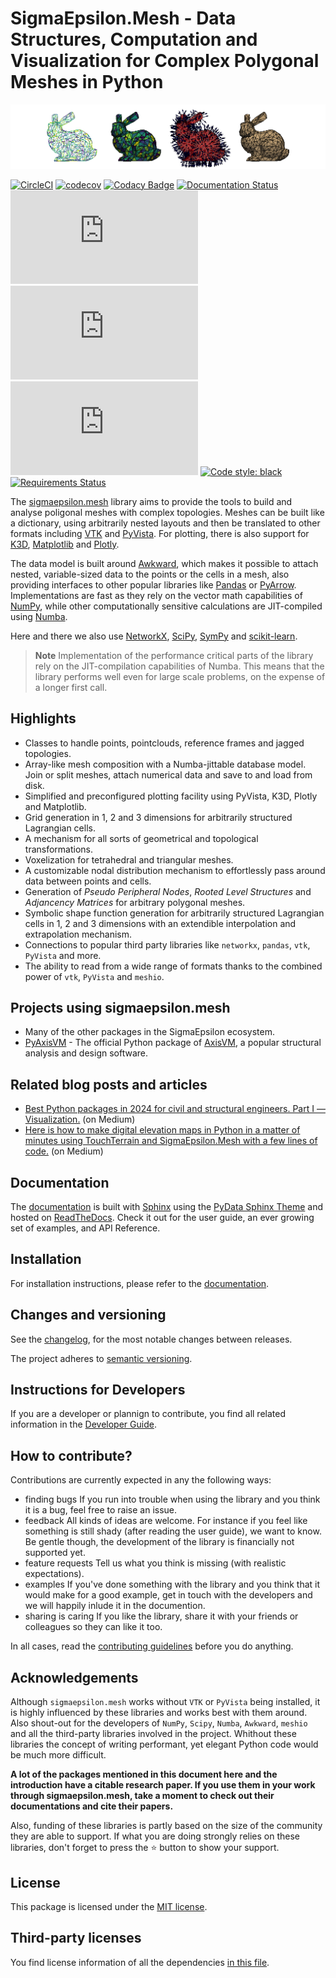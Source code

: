# **SigmaEpsilon.Mesh** - Data Structures, Computation and Visualization for Complex Polygonal Meshes in Python

![ ](https://github.com/sigma-epsilon/sigmaepsilon.mesh/blob/main/logo.png?raw=true)

[![CircleCI](https://dl.circleci.com/status-badge/img/gh/sigma-epsilon/sigmaepsilon.mesh/tree/main.svg?style=shield)](https://dl.circleci.com/status-badge/redirect/gh/sigma-epsilon/sigmaepsilon.mesh/tree/main)
[![codecov](https://codecov.io/gh/sigma-epsilon/sigmaepsilon.mesh/graph/badge.svg?token=7JKJ3HHSX3)](https://codecov.io/gh/sigma-epsilon/sigmaepsilon.mesh)
[![Codacy Badge](https://app.codacy.com/project/badge/Grade/f25dd5fe8d8a484ba27c082923461d72)](https://app.codacy.com/gh/sigma-epsilon/sigmaepsilon.mesh/dashboard?utm_source=gh&utm_medium=referral&utm_content=&utm_campaign=Badge_grade)
[![Documentation Status](https://readthedocs.org/projects/sigmaepsilonmesh/badge/?version=latest)](https://sigmaepsilonmesh.readthedocs.io/en/latest/?badge=latest)
![[License]](https://badgen.net/pypi/license/sigmaepsilon.mesh)
![[PyPI - Version]](https://badgen.net/pypi/v/sigmaepsilon.mesh)
![[Python]](https://badgen.net/pypi/python/sigmaepsilon.mesh)
[![Code style: black](https://img.shields.io/badge/code%20style-black-000000.svg)](https://github.com/psf/black)
[![Requirements Status](https://dependency-dash.repo-helper.uk/github/sigma-epsilon/sigmaepsilon.mesh/badge.svg)](https://dependency-dash.repo-helper.uk/github/sigma-epsilon/sigmaepsilon.mesh)

The [sigmaepsilon.mesh](https://sigmaepsilonmesh.readthedocs.io/en/latest/) library aims to provide the tools to build and analyse poligonal meshes with complex topologies. Meshes can be built like a dictionary, using arbitrarily nested layouts and then be translated to other formats including [VTK](https://vtk.org/) and [PyVista](https://docs.pyvista.org/). For plotting, there is also support for [K3D](http://k3d-jupyter.org/), [Matplotlib](https://matplotlib.org/) and [Plotly](https://plotly.com/python/).

The data model is built around [Awkward](https://awkward-array.org/doc/main/), which makes it possible to attach nested, variable-sized data to the points or the cells in a mesh, also providing interfaces to other popular libraries like [Pandas](https://vtk.org/) or [PyArrow](https://arrow.apache.org/docs/python/index.html). Implementations are fast as they rely on the vector math capabilities of [NumPy](https://numpy.org/doc/stable/index.html), while other computationally sensitive calculations are JIT-compiled using [Numba](https://numba.pydata.org/).

Here and there we also use [NetworkX](https://networkx.org/documentation/stable/index.html#), [SciPy](https://scipy.org/), [SymPy](https://www.sympy.org/en/index.html) and [scikit-learn](https://scikit-learn.org/stable/).

> **Note**
> Implementation of the performance critical parts of the library rely on the JIT-compilation capabilities of Numba. This means that the library performs well even for large scale problems, on the expense of a longer first call.

## Highlights

* Classes to handle points, pointclouds, reference frames and jagged topologies.
* Array-like mesh composition with a Numba-jittable database model. Join or split meshes, attach numerical data and save to and load from disk.
* Simplified and preconfigured plotting facility using PyVista, K3D, Plotly and Matplotlib.
* Grid generation in 1, 2 and 3 dimensions for arbitrarily structured Lagrangian cells.
* A mechanism for all sorts of geometrical and topological transformations.
* Voxelization for tetrahedral and triangular meshes.
* A customizable nodal distribution mechanism to effortlessly pass around data between points and cells.
* Generation of *Pseudo Peripheral Nodes*, *Rooted Level Structures* and *Adjancency Matrices* for arbitrary polygonal meshes.
* Symbolic shape function generation for arbitrarily structured Lagrangian cells in 1, 2 and 3 dimensions with an extendible interpolation and extrapolation mechanism.
* Connections to popular third party libraries like `networkx`, `pandas`, `vtk`, `PyVista` and more.
* The ability to read from a wide range of formats thanks to the combined power of `vtk`, `PyVista` and `meshio`.

## Projects using sigmaepsilon.mesh

* Many of the other packages in the SigmaEpsilon ecosystem.
* [PyAxisVM](https://github.com/AxisVM/pyaxisvm) - The official Python package of [AxisVM](https://axisvm.eu/), a popular structural analysis and design software.

## Related blog posts and articles

* [Best Python packages in 2024 for civil and structural engineers. Part I — Visualization.](https://medium.com/structural-and-civil-engineering/best-python-packages-in-2024-for-civil-and-structural-engineers-0d719cc61b7f?sk=0432097e3e4f1c206d7869ce3a170be1) (on Medium)
* [Here is how to make digital elevation maps in Python in a matter of minutes using TouchTerrain and SigmaEpsilon.Mesh with a few lines of code.](https://medium.com/structural-and-civil-engineering/here-is-how-to-make-digital-elevation-maps-in-python-in-a-matter-of-minutes-using-touchterrain-e0b98b66e754?sk=fc9c9f63f35cfe2c93e78fbb3b132133) (on Medium)

## Documentation

The [documentation](https://sigmaepsilonmesh.readthedocs.io/en/latest/) is built with [Sphinx](https://www.sphinx-doc.org/en/master/) using the [PyData Sphinx Theme](https://pydata-sphinx-theme.readthedocs.io/en/stable/index.html) and hosted on [ReadTheDocs](https://readthedocs.org/). Check it out for the user guide, an ever growing set of examples, and API Reference.

## Installation

For installation instructions, please refer to the [documentation](https://sigmaepsilonmesh.readthedocs.io/en/latest/).

## Changes and versioning

See the [changelog](CHANGELOG.md), for the most notable changes between releases.

The project adheres to [semantic versioning](https://semver.org/).

## Instructions for Developers

If you are a developer or plannign to contribute, you find all related information in the [Developer Guide](DEV.md).

## How to contribute?

Contributions are currently expected in any the following ways:

* finding bugs
  If you run into trouble when using the library and you think it is a bug, feel free to raise an issue.
* feedback
  All kinds of ideas are welcome. For instance if you feel like something is still shady (after reading the user guide), we want to know. Be gentle though, the development of the library is financially not supported yet.
* feature requests
  Tell us what you think is missing (with realistic expectations).
* examples
  If you've done something with the library and you think that it would make for a good example, get in touch with the developers and we will happily inlude it in the documention.
* sharing is caring
  If you like the library, share it with your friends or colleagues so they can like it too.

In all cases, read the [contributing guidelines](CONTRIBUTING.md) before you do anything.

## Acknowledgements

Although `sigmaepsilon.mesh` works without `VTK` or `PyVista` being installed, it is highly influenced by these libraries and works best with them around. Also shout-out for the developers of `NumPy`, `Scipy`, `Numba`, `Awkward`, `meshio` and all the third-party libraries involved in the project. Whithout these libraries the concept of writing performant, yet elegant Python code would be much more difficult.

**A lot of the packages mentioned in this document here and the introduction have a citable research paper. If you use them in your work through sigmaepsilon.mesh, take a moment to check out their documentations and cite their papers.**

Also, funding of these libraries is partly based on the size of the community they are able to support. If what you are doing strongly relies on these libraries, don't forget to press the :star: button to show your support.

## License

This package is licensed under the [MIT license](LICENSE).

## Third-party licenses

You find license information of all the dependencies [in this file](THIRD-PARTY-LICENSES).
